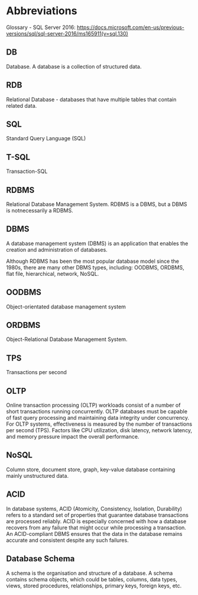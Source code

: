 # Abbreviations

Glossary - SQL Server 2016:
https://docs.microsoft.com/en-us/previous-versions/sql/sql-server-2016/ms165911(v=sql.130)



## DB
Database. A database is a collection of structured data.

## RDB
Relational Database - databases that have multiple tables that contain related data.

## SQL
Standard Query Language (SQL)

## T-SQL
Transaction-SQL

## RDBMS
Relational Database Management System.
RDBMS is a DBMS, but a DBMS is notnecessarily a RDBMS.

## DBMS
A database management system (DBMS) is an application that enables the creation and administration of databases.

Although RDBMS has been the most popular database model since the 1980s, there are many other DBMS types, including: OODBMS, ORDBMS, flat file, hierarchical, network, NoSQL.

## OODBMS
Object-orientated database management system

## ORDBMS
Object-Relational Database Management System.

## TPS
Transactions per second

## OLTP
Online transaction processing (OLTP) workloads consist of a number of short transactions running concurrently. OLTP databases must be capable of fast query processing and maintaining data integrity under concurrency. For OLTP systems, effectiveness is measured by the number of transactions per second (TPS). Factors like CPU utilization, disk latency, network latency, and memory pressure impact the overall performance.

## NoSQL
Column store, document store, graph, key-value database containing mainly unstructured data.

## ACID
In database systems, ACID (Atomicity, Consistency, Isolation, Durability) refers to a standard set of properties that guarantee database transactions are processed reliably.
ACID is especially concerned with how a database recovers from any failure that might occur while processing a transaction.
An ACID-compliant DBMS ensures that the data in the database remains accurate and consistent despite any such failures.

## Database Schema
A schema is the organisation and structure of a database. A schema contains schema objects, which could be tables, columns, data types, views, stored procedures, relationships, primary keys, foreign keys, etc.
